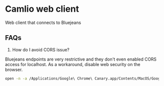 # Camlio web client

Web client that connects to Bluejeans

## FAQs

1. How do I avoid CORS issue?

Bluejeans endpoints are very restrictive and they don't even enabled CORS access for localhost. As a workaround, disable web security on the browser.

```bash
open -n -a /Applications/Google\ Chrome\ Canary.app/Contents/MacOS/Google\ Chrome\ Canary --args --disable-web-security --user-data-dir="/tmp/chrome-test"
```

